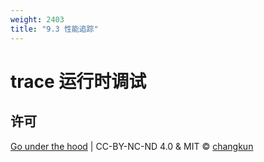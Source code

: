 ```yaml
---
weight: 2403
title: "9.3 性能追踪"
---
```


# trace 运行时调试

## 许可

[Go under the hood](https://github.com/changkun/go-under-the-hood) | CC-BY-NC-ND 4.0 & MIT &copy; [changkun](https://changkun.de)
